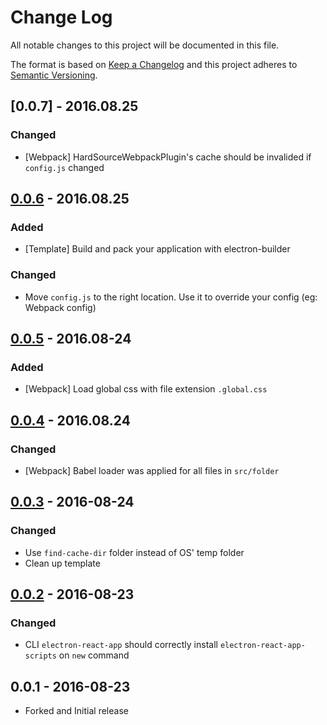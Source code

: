 # Change Log
All notable changes to this project will be documented in this file.

The format is based on [Keep a Changelog](http://keepachangelog.com/)
and this project adheres to [Semantic Versioning](http://semver.org/).

## [0.0.7] - 2016.08.25
### Changed
- [Webpack] HardSourceWebpackPlugin's cache should be invalided if `config.js`
  changed

## [0.0.6] - 2016.08.25
### Added
- [Template] Build and pack your application with electron-builder
### Changed
- Move `config.js` to the right location. Use it to override your config
  (eg: Webpack config)

## [0.0.5] - 2016.08-24
### Added
- [Webpack] Load global css with file extension `.global.css`

## [0.0.4] - 2016.08.24
### Changed
- [Webpack] Babel loader was applied for all files in `src/folder`

## [0.0.3] - 2016-08-24
### Changed
- Use `find-cache-dir` folder instead of OS' temp folder
- Clean up template

## [0.0.2] - 2016-08-23
### Changed
- CLI `electron-react-app` should correctly install `electron-react-app-scripts`
on `new` command

## 0.0.1 - 2016-08-23

- Forked and Initial release

[Unreleased]: https://github.com/thangngoc89/electron-react-app/compare/v0.0.6...HEAD
[0.0.2]: https://github.com/thangngoc89/electron-react-app/compare/v0.0.1...v0.0.2
[0.0.3]: https://github.com/thangngoc89/electron-react-app/compare/v0.0.2...v0.0.3
[0.0.4]: https://github.com/thangngoc89/electron-react-app/compare/v0.0.3...v0.0.4
[0.0.5]: https://github.com/thangngoc89/electron-react-app/compare/v0.0.4...v0.0.5
[0.0.6]: https://github.com/thangngoc89/electron-react-app/compare/v0.0.5...v0.0.6

